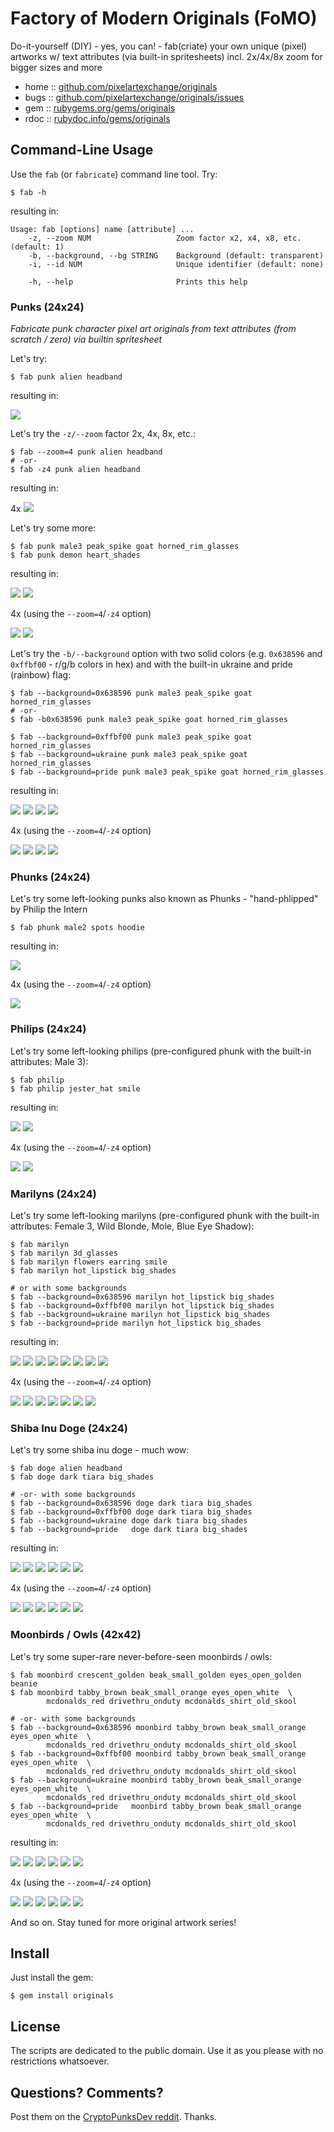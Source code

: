 #  Factory of Modern Originals (FoMO)

Do-it-yourself (DIY) - yes, you can! - fab(criate) your own unique (pixel) artworks w/ text attributes (via built-in spritesheets) incl. 2x/4x/8x zoom for bigger sizes and more


* home  :: [github.com/pixelartexchange/originals](https://github.com/pixelartexchange/originals)
* bugs  :: [github.com/pixelartexchange/originals/issues](https://github.com/pixelartexchange/originals/issues)
* gem   :: [rubygems.org/gems/originals](https://rubygems.org/gems/originals)
* rdoc  :: [rubydoc.info/gems/originals](http://rubydoc.info/gems/originals)




##  Command-Line Usage


Use the `fab` (or `fabricate`) command line tool. Try:

```
$ fab -h
```

resulting in:

```
Usage: fab [options] name [attribute] ...
    -z, --zoom NUM                   Zoom factor x2, x4, x8, etc. (default: 1)
    -b, --background, --bg STRING    Background (default: transparent)
    -i, --id NUM                     Unique identifier (default: none)

    -h, --help                       Prints this help
```



### Punks (24x24)

_Fabricate punk character pixel art originals from text attributes (from scratch / zero) via builtin spritesheet_


Let's try:

```
$ fab punk alien headband
```

resulting in:

![](https://github.com/pixelartexchange/originals/raw/master/i/punk0.png)

Let's try  the `-z/--zoom` factor 2x, 4x, 8x, etc.:

```
$ fab --zoom=4 punk alien headband
# -or-
$ fab -z4 punk alien headband
```

resulting in:

4x ![](https://github.com/pixelartexchange/originals/raw/master/i/punk0@4x.png)


Let's try some more:

```
$ fab punk male3 peak_spike goat horned_rim_glasses
$ fab punk demon heart_shades
```

resulting in:

![](https://github.com/pixelartexchange/originals/raw/master/i/punk1.png)
![](https://github.com/pixelartexchange/originals/raw/master/i/punk2.png)

4x  (using the `--zoom=4`/`-z4` option)

![](https://github.com/pixelartexchange/originals/raw/master/i/punk1@4x.png)
![](https://github.com/pixelartexchange/originals/raw/master/i/punk2@4x.png)



Let's try the `-b/--background` option with two solid colors
(e.g. `0x638596`  and `0xffbf00` - r/g/b colors in hex) and with the built-in ukraine and pride (rainbow) flag:


```
$ fab --background=0x638596 punk male3 peak_spike goat horned_rim_glasses
# -or-
$ fab -b0x638596 punk male3 peak_spike goat horned_rim_glasses

$ fab --background=0xffbf00 punk male3 peak_spike goat horned_rim_glasses
$ fab --background=ukraine punk male3 peak_spike goat horned_rim_glasses
$ fab --background=pride punk male3 peak_spike goat horned_rim_glasses
```

resulting in:

![](https://github.com/pixelartexchange/originals/raw/master/i/punk1.1.png)
![](https://github.com/pixelartexchange/originals/raw/master/i/punk1.2.png)
![](https://github.com/pixelartexchange/originals/raw/master/i/punk1.3.png)
![](https://github.com/pixelartexchange/originals/raw/master/i/punk1.4.png)

4x  (using the `--zoom=4`/`-z4` option)

![](https://github.com/pixelartexchange/originals/raw/master/i/punk1.1@4x.png)
![](https://github.com/pixelartexchange/originals/raw/master/i/punk1.2@4x.png)
![](https://github.com/pixelartexchange/originals/raw/master/i/punk1.3@4x.png)
![](https://github.com/pixelartexchange/originals/raw/master/i/punk1.4@4x.png)



### Phunks (24x24)

Let's try some left-looking punks also known as Phunks -  "hand-phlipped" by Philip the Intern

```
$ fab phunk male2 spots hoodie
```

resulting in:

![](https://github.com/pixelartexchange/originals/raw/master/i/phunk0.png)

4x  (using the `--zoom=4`/`-z4` option)

![](https://github.com/pixelartexchange/originals/raw/master/i/phunk0@4x.png)



### Philips (24x24)

Let's try some left-looking philips (pre-configured phunk
with the built-in attributes: Male 3):

```
$ fab philip
$ fab philip jester_hat smile
```

resulting in:

![](https://github.com/pixelartexchange/originals/raw/master/i/philip0.png)
![](https://github.com/pixelartexchange/originals/raw/master/i/philip1.png)

4x  (using the `--zoom=4`/`-z4` option)

![](https://github.com/pixelartexchange/originals/raw/master/i/philip0@4x.png)
![](https://github.com/pixelartexchange/originals/raw/master/i/philip1@4x.png)



### Marilyns (24x24)

Let's try some left-looking marilyns (pre-configured phunk
with the built-in attributes: Female 3, Wild Blonde, Mole, Blue Eye Shadow):

```
$ fab marilyn
$ fab marilyn 3d_glasses
$ fab marilyn flowers earring smile
$ fab marilyn hot_lipstick big_shades

# or with some backgrounds
$ fab --background=0x638596 marilyn hot_lipstick big_shades
$ fab --background=0xffbf00 marilyn hot_lipstick big_shades
$ fab --background=ukraine marilyn hot_lipstick big_shades
$ fab --background=pride marilyn hot_lipstick big_shades
```

resulting in:

![](https://github.com/pixelartexchange/originals/raw/master/i/marilyn0.png)
![](https://github.com/pixelartexchange/originals/raw/master/i/marilyn1.png)
![](https://github.com/pixelartexchange/originals/raw/master/i/marilyn3.png)
![](https://github.com/pixelartexchange/originals/raw/master/i/marilyn2.png)
![](https://github.com/pixelartexchange/originals/raw/master/i/marilyn2.1.png)
![](https://github.com/pixelartexchange/originals/raw/master/i/marilyn2.2.png)
![](https://github.com/pixelartexchange/originals/raw/master/i/marilyn2.3.png)
![](https://github.com/pixelartexchange/originals/raw/master/i/marilyn2.4.png)

4x  (using the `--zoom=4`/`-z4` option)

![](https://github.com/pixelartexchange/originals/raw/master/i/marilyn0@4x.png)
![](https://github.com/pixelartexchange/originals/raw/master/i/marilyn1@4x.png)
![](https://github.com/pixelartexchange/originals/raw/master/i/marilyn3@4x.png)
![](https://github.com/pixelartexchange/originals/raw/master/i/marilyn2.1@4x.png)
![](https://github.com/pixelartexchange/originals/raw/master/i/marilyn2.2@4x.png)
![](https://github.com/pixelartexchange/originals/raw/master/i/marilyn2.3@4x.png)
![](https://github.com/pixelartexchange/originals/raw/master/i/marilyn2.4@4x.png)


### Shiba Inu Doge (24x24)


Let's try some shiba inu doge - much wow:


```
$ fab doge alien headband
$ fab doge dark tiara big_shades

# -or- with some backgrounds
$ fab --background=0x638596 doge dark tiara big_shades
$ fab --background=0xffbf00 doge dark tiara big_shades
$ fab --background=ukraine doge dark tiara big_shades
$ fab --background=pride   doge dark tiara big_shades
```

resulting in:

![](https://github.com/pixelartexchange/originals/raw/master/i/doge0.png)
![](https://github.com/pixelartexchange/originals/raw/master/i/doge1.png)
![](https://github.com/pixelartexchange/originals/raw/master/i/doge1.1.png)
![](https://github.com/pixelartexchange/originals/raw/master/i/doge1.2.png)
![](https://github.com/pixelartexchange/originals/raw/master/i/doge1.3.png)
![](https://github.com/pixelartexchange/originals/raw/master/i/doge1.4.png)

4x  (using the `--zoom=4`/`-z4` option)

![](https://github.com/pixelartexchange/originals/raw/master/i/doge0@4x.png)
![](https://github.com/pixelartexchange/originals/raw/master/i/doge1@4x.png)
![](https://github.com/pixelartexchange/originals/raw/master/i/doge1.1@4x.png)
![](https://github.com/pixelartexchange/originals/raw/master/i/doge1.2@4x.png)
![](https://github.com/pixelartexchange/originals/raw/master/i/doge1.3@4x.png)
![](https://github.com/pixelartexchange/originals/raw/master/i/doge1.4@4x.png)




### Moonbirds / Owls (42x42)


Let's try some super-rare never-before-seen moonbirds / owls:

```
$ fab moonbird crescent_golden beak_small_golden eyes_open_golden beanie
$ fab moonbird tabby_brown beak_small_orange eyes_open_white  \
        mcdonalds_red drivethru_onduty mcdonalds_shirt_old_skool

# -or- with some backgrounds
$ fab --background=0x638596 moonbird tabby_brown beak_small_orange eyes_open_white  \
        mcdonalds_red drivethru_onduty mcdonalds_shirt_old_skool
$ fab --background=0xffbf00 moonbird tabby_brown beak_small_orange eyes_open_white  \
        mcdonalds_red drivethru_onduty mcdonalds_shirt_old_skool
$ fab --background=ukraine moonbird tabby_brown beak_small_orange eyes_open_white  \
        mcdonalds_red drivethru_onduty mcdonalds_shirt_old_skool
$ fab --background=pride   moonbird tabby_brown beak_small_orange eyes_open_white  \
        mcdonalds_red drivethru_onduty mcdonalds_shirt_old_skool
```

resulting in:

![](https://github.com/pixelartexchange/originals/raw/master/i/moonbird0.png)
![](https://github.com/pixelartexchange/originals/raw/master/i/moonbird1.png)
![](https://github.com/pixelartexchange/originals/raw/master/i/moonbird1.1.png)
![](https://github.com/pixelartexchange/originals/raw/master/i/moonbird1.2.png)
![](https://github.com/pixelartexchange/originals/raw/master/i/moonbird1.3.png)
![](https://github.com/pixelartexchange/originals/raw/master/i/moonbird1.4.png)

4x  (using the `--zoom=4`/`-z4` option)

![](https://github.com/pixelartexchange/originals/raw/master/i/moonbird0@4x.png)
![](https://github.com/pixelartexchange/originals/raw/master/i/moonbird1@4x.png)
![](https://github.com/pixelartexchange/originals/raw/master/i/moonbird1.1@4x.png)
![](https://github.com/pixelartexchange/originals/raw/master/i/moonbird1.2@4x.png)
![](https://github.com/pixelartexchange/originals/raw/master/i/moonbird1.3@4x.png)
![](https://github.com/pixelartexchange/originals/raw/master/i/moonbird1.4@4x.png)




And so on. Stay tuned for more original artwork series!




## Install

Just install the gem:

    $ gem install originals



## License

The scripts are dedicated to the public domain.
Use it as you please with no restrictions whatsoever.


## Questions? Comments?

Post them on the [CryptoPunksDev reddit](https://old.reddit.com/r/CryptoPunksDev). Thanks.

